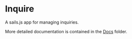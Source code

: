 # Inquire #

A sails.js app for managing inquiries.

More detailed documentation is contained in the [Docs](docs/main.md) folder.
